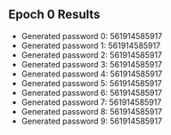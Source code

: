 

## Epoch 0 Results
- Generated password 0: 561914585917
- Generated password 1: 561914585917
- Generated password 2: 561914585917
- Generated password 3: 561914585917
- Generated password 4: 561914585917
- Generated password 5: 561914585917
- Generated password 6: 561914585917
- Generated password 7: 561914585917
- Generated password 8: 561914585917
- Generated password 9: 561914585917
